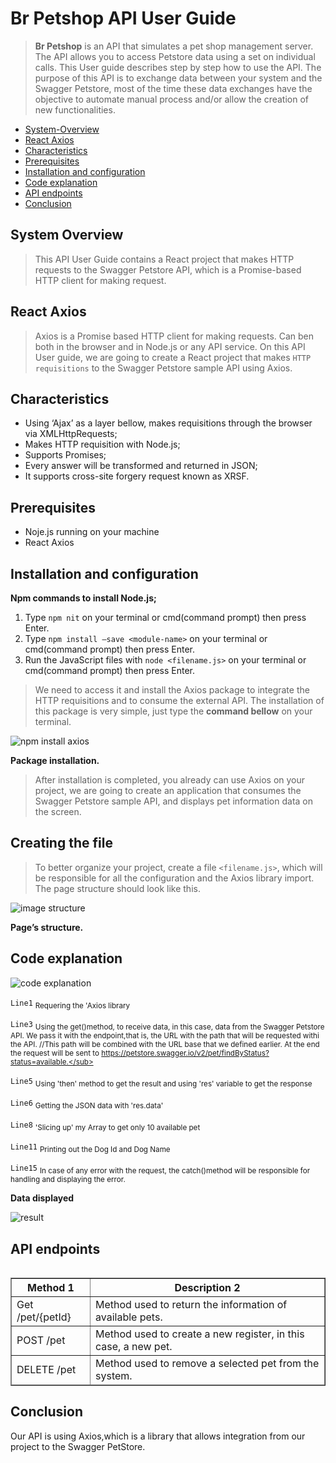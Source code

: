 # Br Petshop API User Guide
>**Br Petshop** is an API that simulates a pet shop management server. The API allows you to access Petstore data using a set on individual calls.
>This User guide describes step by step how to use the <nomedaminhaapi> API. The purpose of this API is to exchange data between your system and the Swagger Petstore, most of the time these data exchanges have the objective to automate manual process and/or allow the creation of new functionalities.

* [System-Overview](#system-overview)
* [React Axios](#react-axios)
* [Characteristics](#characteristics)
* [Prerequisites](#prerequisites)
* [Installation and configuration](#installation-and-configuration)
* [Code explanation](#code-explanation)
* [API endpoints](#api-endpoints)
* [Conclusion](#conclusion)

## System Overview
>This API User Guide contains a React project that makes HTTP requests to the Swagger Petstore API, which is a Promise-based HTTP client for making request.
## React Axios
>Axios is a Promise based HTTP client for making requests. Can ben both in the browser and in Node.js or any API service. On this API User guide, we are going to create a React project that makes `HTTP requisitions` to the Swagger Petstore sample API using Axios.
## Characteristics
- Using ‘Ajax’ as a layer bellow, makes requisitions through the browser via XMLHttpRequests;
-	Makes HTTP requisition with Node.js;
-	Supports Promises;
-	Every answer will be transformed and returned in JSON;
-	It supports cross-site forgery request known as XRSF.
## Prerequisites
-	Noje.js running on your machine
- React Axios
## Installation and configuration
**Npm commands to install Node.js;**
1.	Type `npm nit` on your terminal or cmd(command prompt) then press Enter.
2.	Type `npm install –save <module-name>` on your terminal or cmd(command prompt) then press Enter.
3.	Run the JavaScript files with `node <filename.js>` on your terminal or cmd(command prompt) then press Enter.

>We need to access it and install the Axios package to integrate the HTTP requisitions and to consume the external API.
The installation of this package is very simple, just type the **command bellow** on your terminal.

![npm install axios](https://user-images.githubusercontent.com/45776133/201379999-7e0ddf36-e853-49a8-ab53-0747434567b5.jpg)

**Package installation.**

>After installation is completed, you already can use Axios on your project, we are going to create an application that consumes the Swagger Petstore sample API, and displays pet information data on the screen.


## Creating the file
>To better organize your project, create a file `<filename.js>`, which will be responsible for all the configuration and the Axios library import.
The page structure should look like this.

 
 ![image structure](https://user-images.githubusercontent.com/45776133/201383856-727fb071-b86c-42ba-8f9e-e2aa2fa9856b.JPG)

**Page’s structure.**

## Code explanation ##
 ![code explanation](https://user-images.githubusercontent.com/45776133/201384930-91681362-54b6-4d5d-a0e7-15a92db96545.JPG)

 
 `Line1` <sub>Requering the 'Axios library</sub>
 
`Line3` <sub>Using the get()method, to receive data, in this case, data from the Swagger Petstore API.
We pass it with the endpoint,that is, the URL with the path that will be requested withi the API.
//This path will be combined with the URL base that we defined earlier. At the end the request will be sent to https://petstore.swagger.io/v2/pet/findByStatus?status=available.</sub>

 `Line5` <sub>Using 'then' method to get the result and using 'res' variable to get the response</sub>

 `Line6` <sub>Getting the JSON data with 'res.data'</sub>

 `Line8` <sub>'Slicing up' my Array to get only 10 available pet</sub>

 `Line11` <sub>Printing out the Dog Id and Dog Name</sub>

 `Line15` <sub>In case of any error with the request, the catch()method will be responsible for handling and displaying the error.</sub>

 

**Data displayed**

 ![result](https://user-images.githubusercontent.com/45776133/201396640-e9029e04-3aed-4662-9132-1181aa87d160.JPG)

## API endpoints

<table>
 <table border="1">
   <thead>
   <tr>
       <th>Method 1</th>
       <th>Description 2</th>
   </tr>
   </thead>
   <tbody>
   <tr>
       <td>Get /pet/{petId}</td>
       <td>Method used to return the information of available pets.</td>
   </tr>
   <tr>
       <td>POST /pet</td>
       <td>Method used to create a new register, in this case, a new pet.</td>
   </tr>
   </tbody>
   <tfoot>
       <td>DELETE /pet</td>
       <td>Method used to remove a selected pet from the system.</td>
   </tfoot>
</table>

## Conclusion
Our API is using Axios,which is a library that allows integration from our project to the Swagger PetStore.
